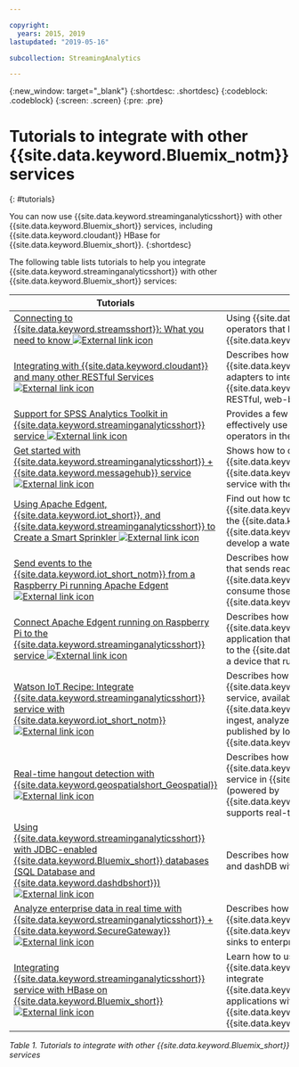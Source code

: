 ```yaml
---

copyright:
  years: 2015, 2019
lastupdated: "2019-05-16"

subcollection: StreamingAnalytics

---
```


<!-- Attribute definitions -->
{:new_window: target="_blank"}
{:shortdesc: .shortdesc}
{:codeblock: .codeblock}
{:screen: .screen}
{:pre: .pre}

# Tutorials to integrate with other {{site.data.keyword.Bluemix_notm}} services
{: #tutorials}


You can now use {{site.data.keyword.streaminganalyticsshort}} with other {{site.data.keyword.Bluemix_short}} services, including {{site.data.keyword.cloudant}} HBase for {{site.data.keyword.Bluemix_short}}.
{:shortdesc}

The following table lists tutorials to help you integrate {{site.data.keyword.streaminganalyticsshort}} with other {{site.data.keyword.Bluemix_short}} services:


| Tutorials | Description   |
|----------|--------|
| [Connecting to {{site.data.keyword.streamsshort}}: What you need to know ![External link icon](../../icons/launch-glyph.svg "External link icon")](https://ibm.co/2iDHfFt) | Using {{site.data.keyword.streamsshort}} operators that listen for a connection in {{site.data.keyword.streaminganalyticsshort}}  |
| [Integrating with {{site.data.keyword.cloudant}} and many other RESTful Services ![External link icon](../../icons/launch-glyph.svg "External link icon")](https://developer.ibm.com/streamsdev/docs/integrating-with-cloudant-and-many-other-restful-services/) | Describes how to use {{site.data.keyword.streamsshort}} HTTP adapters to integrate SPL applications to {{site.data.keyword.cloudant}} and other RESTful, web-based services. |
| [Support for SPSS Analytics Toolkit in {{site.data.keyword.streaminganalyticsshort}} service ![External link icon](../../icons/launch-glyph.svg "External link icon")](https://developer.ibm.com/streamsdev/docs/spss-in-bluemix-streaming-analytics-service/) | Provides a few tips that are required to effectively use the SPSS Analytics Toolkit operators in the cloud environment. |
| [Get started with {{site.data.keyword.streaminganalyticsshort}} + {{site.data.keyword.messagehub}} service ![External link icon](../../icons/launch-glyph.svg "External link icon")](https://www.ibm.com/blogs/bluemix/2018/04/get-started-streaming-analytics-message-hub/) |  Shows how to communicate with {{site.data.keyword.messagehub}} from the {{site.data.keyword.streaminganalyticsshort}} service with the messaging toolkit. |
| [Using Apache Edgent, {{site.data.keyword.iot_short}}, and {{site.data.keyword.streaminganalyticsshort}} to Create a Smart Sprinkler ![External link icon](../../icons/launch-glyph.svg "External link icon")](https://developer.ibm.com/bluemix/2016/06/01/better-analytics-with-apache-quarks/)| Find out how to combine Apache Edgent, {{site.data.keyword.streaminganalyticsshort}}, the {{site.data.keyword.iot_short}}, and other {{site.data.keyword.Bluemix_short}} services to develop a water conservation solution. |
| [Send events to the {{site.data.keyword.iot_short_notm}} from a Raspberry Pi running Apache Edgent ![External link icon](../../icons/launch-glyph.svg "External link icon")](https://developer.ibm.com/recipes/tutorials/send-events-to-the-watson-iot-platform-from-a-raspberry-pi-running-apache-edgent/)| Describes how to create an Edgent application that sends readings from a sensor to the {{site.data.keyword.iot_short_notm}}, and how to consume those events from an {{site.data.keyword.streamsshort}} application.|
| [Connect Apache Edgent running on Raspberry Pi to the {{site.data.keyword.streaminganalyticsshort}} service ![External link icon](../../icons/launch-glyph.svg "External link icon")](https://developer.ibm.com/recipes/tutorials/connect-apache-edgent-to-the-streaming-analytics-service-using-the-watson-iot-platform/)| Describes how to create a {{site.data.keyword.streaminganalyticsshort}} application that processes events that are sent to the {{site.data.keyword.iot_short_notm}} from a device that runs Apache Edgent. |
| [Watson IoT Recipe: Integrate {{site.data.keyword.streaminganalyticsshort}} service with {{site.data.keyword.iot_short_notm}} ![External link icon](../../icons/launch-glyph.svg "External link icon")](https://developer.ibm.com/recipes/tutorials/integrate-ibm-streaming-analytics-service-with-watson-iot-platform/)| Describes how to use the {{site.data.keyword.streaminganalyticsshort}} service, available on {{site.data.keyword.Bluemix_short}} , to quickly ingest, analyze, and correlate the events that are published by IoT devices, on the {{site.data.keyword.iot_short_notm}}.|
| [Real-time hangout detection with {{site.data.keyword.geospatialshort_Geospatial}} ![External link icon](../../icons/launch-glyph.svg "External link icon")](https://developer.ibm.com/bluemix/2016/05/27/real-time-hangout-detection/)	| Describes how the {{site.data.keyword.geospatialshort_Geospatial}} service in {{site.data.keyword.Bluemix_short}} (powered by {{site.data.keyword.streaminganalyticsshort}}) supports real-time hangout detection.|
| [Using {{site.data.keyword.streaminganalyticsshort}} with JDBC-enabled {{site.data.keyword.Bluemix_short}} databases (SQL Database and {{site.data.keyword.dashdbshort}}) ![External link icon](../../icons/launch-glyph.svg "External link icon")](https://developer.ibm.com/bluemix/2016/01/26/streaming-analytics-with-jdbc-enabled-databases/)	| Describes how to integrate with SQL Database and dashDB with the streamsx.jdbc toolkit.	|
| [Analyze enterprise data in real time with {{site.data.keyword.streaminganalyticsshort}} + {{site.data.keyword.SecureGateway}} ![External link icon](../../icons/launch-glyph.svg "External link icon")](https://developer.ibm.com/streamsdev/docs/connect-streaming-analytics-to-your-enterprise/) | Describes how to connect a {{site.data.keyword.SecureGateway}} tunnel to {{site.data.keyword.streamsshort}} sources and sinks to enterprise data in-motion.	|
| [Integrating {{site.data.keyword.streaminganalyticsshort}} service with HBase on {{site.data.keyword.Bluemix_short}} ![External link icon](../../icons/launch-glyph.svg "External link icon")](https://developer.ibm.com/streamsdev/docs/integrating-streams-biginsights-hbase-service-bluemix/)| Learn how to use the HBase for {{site.data.keyword.Bluemix_short}} toolkit to integrate {{site.data.keyword.streaminganalyticsshort}} applications with HBase servers in the {{site.data.keyword.bigicloudst}} in {{site.data.keyword.Bluemix_short}}.	|

*Table 1. Tutorials to integrate with other {{site.data.keyword.Bluemix_short}} services*
